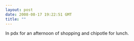```yaml
---
layout: post
date: 2008-08-17 19:22:51 GMT
title: ""
---
```

In pdx for an afternoon of shopping and chipotle for lunch.
